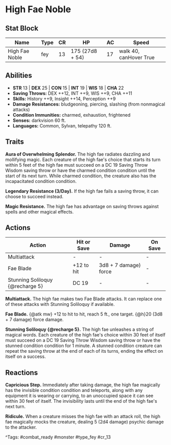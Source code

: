 # High Fae Noble

## Stat Block

| Name | Type | CR | HP | AC | Speed |
|------|------|----|----|----|-------|
| High Fae Noble | fey | 13 | 175 (27d8 + 54) | 17 | walk 40, canHover True |

## Abilities

- **STR** 13 | **DEX** 25 | **CON** 15 | **INT** 19 | **WIS** 18 | **CHA** 22
- **Saving Throws:** DEX ++12, INT ++9, WIS ++9, CHA ++11  
- **Skills:** History ++9, Insight ++14, Perception ++9  
- **Damage Resistances:** bludgeoning, piercing, slashing (from nonmagical attacks)  
- **Condition Immunities:** charmed, exhaustion, frightened  
- **Senses:** darkvision 60 ft.  
- **Languages:** Common, Sylvan, telepathy 120 ft.

## Traits

**Aura of Overwhelming Splendor.** The high fae radiates dazzling and mollifying magic. Each creature of the high fae's choice that starts its turn within 5 feet of the high fae must succeed on a DC 19 Saving Throw Wisdom saving throw or have the charmed condition condition until the start of its next turn. While charmed condition, the creature also has the incapacitated condition condition.

**Legendary Resistance (3/Day).** If the high fae fails a saving throw, it can choose to succeed instead.

**Magic Resistance.** The high fae has advantage on saving throws against spells and other magical effects.


## Actions

| Action | Hit or Save | Damage | On Save |
|--------|--------------|--------|----------|
| Multiattack | - | - | - |
| Fae Blade | +12 to hit | 3d8 + 7 damage) force | - |
| Stunning Soliloquy {@recharge 5} | DC 19 | - | - |

**Multiattack.** The high fae makes two Fae Blade attacks. It can replace one of these attacks with Stunning Soliloquy if available.

**Fae Blade.** {@atk mw} +12 to hit to hit, reach 5 ft., one target. {@h}20 (3d8 + 7 damage) force damage.

**Stunning Soliloquy {@recharge 5}.** The high fae unleashes a string of magical words. Each creature of the high fae's choice within 30 feet of itself must succeed on a DC 19 Saving Throw Wisdom saving throw or have the stunned condition condition for 1 minute. A stunned condition creature can repeat the saving throw at the end of each of its turns, ending the effect on itself on a success.

## Reactions

**Capricious Step.** Immediately after taking damage, the high fae magically has the invisible condition condition and teleports, along with any equipment it is wearing or carrying, to an unoccupied space it can see within 30 feet of itself. The invisibility lasts until the end of the high fae's next turn.

**Ridicule.** When a creature misses the high fae with an attack roll, the high fae magically mocks the creature, dealing 5 (2d4 damage) psychic damage to the attacker.



^Tags: #combat_ready #monster #type_fey #cr_13
